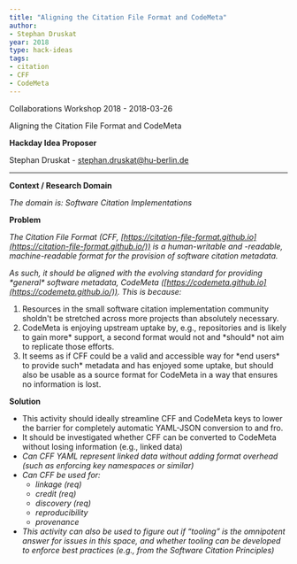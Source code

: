 ```yaml
---
title: "Aligning the Citation File Format and CodeMeta"
author:
- Stephan Druskat
year: 2018
type: hack-ideas
tags:
- citation
- CFF
- CodeMeta
---
```


Collaborations Workshop 2018 - 2018-03-26

Aligning the Citation File Format and CodeMeta

**Hackday Idea Proposer**

Stephan Druskat - stephan.druskat@hu-berlin.de

---


**Context / Research Domain**

*The domain is: Software Citation Implementations*

**Problem**

*The Citation File Format (CFF, [https://citation-file-format.github.io](https://citation-file-format.github.io/)) is a human-writable and -readable, machine-readable format for the provision of software citation metadata.*

*As such, it should be aligned with the evolving standard for providing \*general\* software metadata, CodeMeta ([https://codemeta.github.io](https://codemeta.github.io/)). This is because:*

1. Resources in the small software citation implementation community sholdn't be stretched across more projects than absolutely necessary.
2. CodeMeta is enjoying upstream uptake by, e.g., repositories and is likely to gain more* support, a second format would not and \*should\* not aim to replicate those efforts.
3. It seems as if CFF could be a valid and accessible way for \*end users\* to provide such* metadata and has enjoyed some uptake, but should also be usable as a source format for CodeMeta in a way that ensures no information is lost.

**Solution**

- This activity should ideally streamline CFF and CodeMeta keys to lower the barrier for  completely automatic YAML-JSON conversion to and fro.
- It should be investigated whether CFF can be converted to CodeMeta without losing information (e.g., linked data)
- *Can CFF YAML represent linked data without adding format overhead (such as enforcing key namespaces or similar)*
- *Can CFF be used for:*
   - *linkage (req)*
   - *credit (req)*
   - *discovery (req)*
   - *reproducibility*
   - *provenance*
- *This activity can also be used to figure out if “tooling” is the omnipotent answer for issues in this space, and whether tooling can be developed to enforce best practices (e.g., from the Software Citation Principles)*



